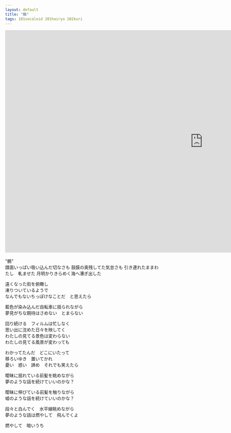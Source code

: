 ```yaml
---
layout: default
title: "鵺"
tags: 101vocaloid 201hairyo 202kuri
---
```

<div class="movie-wrap">
<iframe width="1280" height="720" src="https://www.youtube.com/embed/NvJ_A-WPHrI" title="鵺 / 初音ミク" frameborder="0" allow="accelerometer; autoplay; clipboard-write; encrypted-media; gyroscope; picture-in-picture; web-share" allowfullscreen></iframe>
</div>
<br>
"鵺"  
<br>
譜面いっぱい吸い込んだ切なさも  
鼓膜の奥残してた気怠さも  
引き連れたままわたし　軋ませた  
月明かりきらめく海へ漕ぎ出した  

遠くなった街を俯瞰し  
凍りついているようで  
なんでもないちっぽけなことだ　と思えたら  

藍色が染み込んだ自転車に揺られながら  
夢見がちな期待はさめない　とまらない  

回り続ける　フィルムは忙しなく  
思い出に沈めた日々を映してく  
わたしの見てる景色は変わらない  
わたしの見てる風景が変わっても  

わかってたんだ　どこにいたって  
移ろいゆき　置いてかれ  
憂い　惑い　諦め　それでも笑えたら  

曖昧に揺れている前髪を眺めながら  
夢のような話を続けていいのかな？  

曖昧に伸びている前髪を触りながら  
嘘のような話を続けていいのかな？  

段々と白んでく　水平線眺めながら  
夢のような話は燃やして　飛んでくよ  

燃やして　暗いうち  